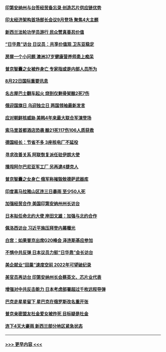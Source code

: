#### [印第安纳州与台签经贸备忘录 创造芯片供应链优势](../pages/prog202/a103508287.md?t=08222301) 
#### [印太经济架构首场部长会议9月登场 聚焦4大主题](../pages/prog202/a103508276.md?t=08222301) 
#### [新西兰法轮功学员游行 民众赞真善忍价值](../pages/prog202/a103508205.md?t=08222301) 
#### [“日华恳”访台 日议员：共享价值观 卫东亚稳定](../pages/prog202/a103508200.md?t=08222301) 
#### [房屋一个小问题 澳洲37岁健康营养师患上痴呆](../pages/prog202/a103508210.md?t=08222301) 
#### [普京智囊之女被炸身亡 专家指或是内部人员所为](../pages/prog202/a103508185.md?t=08222301) 
#### [8月22日国际重要讯息](../pages/prog202/a103508189.md?t=08222301) 
#### [名古屋巴士翻车起火 烧到仅剩骨架酿2死7伤](../pages/prog202/a103508150.md?t=08222301) 
#### [俄迎国旗日 乌迎独立日 两国领袖最新发言](../pages/prog202/a103508111.md?t=08222301) 
#### [应对朝鲜核威胁 美韩4年来最大联合军演登场](../pages/prog202/a103508105.md?t=08222301) 
#### [索马里首都酒店恐袭 酿21死117伤106人质获救](../pages/prog202/a103508099.md?t=08222301) 
#### [德国经长：节省不多 3座核电厂不延役](../pages/prog202/a103508082.md?t=08222301) 
#### [寻求改善关系 阿联恢复派任驻伊朗大使](../pages/prog202/a103508072.md?t=08222301) 
#### [擅闯阿尔巴尼亚军工厂 另再逮4捷克人](../pages/prog202/a103508063.md?t=08222301) 
#### [普京智囊之女身亡 俄军称摧毁敖德萨武器库](../pages/prog202/a103507904.md?t=08222301) 
#### [印度喜马拉雅山区连三日暴雨 至少50人死](../pages/prog202/a103507902.md?t=08222301) 
#### [加强经贸合作 美国印第安纳州州长访台](../pages/prog202/a103507896.md?t=08222301) 
#### [日本拟任命北约大使 岸田文雄：加强与北约合作](../pages/prog202/a103507894.md?t=08222301) 
#### [佩洛西访台 习近平施压拜登内幕曝光](../pages/prog202/a103507875.md?t=08222301) 
#### [白宫：如果普京出席G20峰会 泽连斯基应参加](../pages/prog202/a103507809.md?t=08222301) 
#### [不惧中共反弹 日本议员力挺“日华恳”会长访台](../pages/prog202/a103507819.md?t=08222301) 
#### [美企就业“回巢”速度空前 2022年可望破纪录](../pages/prog202/a103507765.md?t=08222301) 
#### [美官员再访台 印第安纳州长会蔡英文、芯片业代表](../pages/prog202/a103507747.md?t=08222301) 
#### [增强对中共反击能力 日本考虑部署超过千枚远程导弹](../pages/prog202/a103507709.md?t=08222301) 
#### [巴克走星星留下 星巴克在俄罗斯改名重开张](../pages/prog202/a103507664.md?t=08222301) 
#### [普京亲密盟友杜金爱女被炸死 目标疑是杜金](../pages/prog202/a103507655.md?t=08222301) 
#### [连下4天大豪雨 新西兰部分地区紧急状态](../pages/prog202/a103507646.md?t=08222301) 

----
#### [ >>> 更早内容 <<< ](../indexes/prog202-earlier.md)
